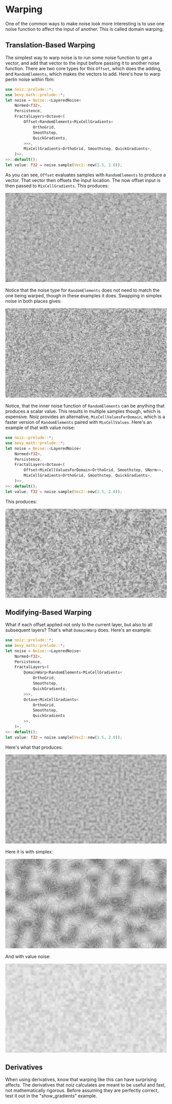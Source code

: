 # Warping

One of the common ways to make noise look more interesting is to use one noise function to affect the input of another.
This is called domain warping.

## Translation-Based Warping

The simplest way to warp noise is to run some noise function to get a vector, and add that vector to the input before passing it to another noise function.
There are two core types for this `Offset`, which does the adding, and `RandomElements`, which makes the vectors to add.
Here's how to warp perlin noise within fbm:

```rust
use noiz::prelude::*;
use bevy_math::prelude::*;
let noise = Noise::<LayeredNoise<
    Normed<f32>,
    Persistence,
    FractalLayers<Octave<(
        Offset<RandomElements<MixCellGradients<
            OrthoGrid,
            Smoothstep,
            QuickGradients,
        >>>,
        MixCellGradients<OrthoGrid, Smoothstep, QuickGradients>,
    )>>,
>>::default();
let value: f32 = noise.sample(Vec2::new(1.5, 2.0));
```

As you can see, `Offset` evaluates samples with `RandomElements` to produce a vector.
That vector then offsets the input location.
The now offset input is then passed to `MixCellGradients`.
This produces:

![fbm offset perlin noise image](../images/fbm-offset-perlin-noise.jpeg)

Notice that the noise type for `RandomElements` does not need to match the one being warped, though in these examples it does.
Swapping in simplex noise in both places gives:

![fbm offset simplex noise image](../images/fbm-offset-simplex-noise.jpeg)

Notice, that the inner noise function of `RandomElements` can be anything that produces a scalar value.
This results in multiple samples though, which is expensive.
Noiz provides an alternative, `MixCellValuesForDomain`, which is a faster version of `RandomElements` paired with `MixCellValues`.
Here's an example of that with value noise:

```rust
use noiz::prelude::*;
use bevy_math::prelude::*;
let noise = Noise::<LayeredNoise<
    Normed<f32>,
    Persistence,
    FractalLayers<Octave<(
        Offset<MixCellValuesForDomain<OrthoGrid, Smoothstep, SNorm>>,
        MixCellGradients<OrthoGrid, Smoothstep, QuickGradients>,
    )>>,
>>::default();
let value: f32 = noise.sample(Vec2::new(1.5, 2.0));
```

This produces:

![fbm offset value noise image](../images/fbm-offset-value-noise.jpeg)

## Modifying-Based Warping

What if each offset applied not only to the current layer, but also to all subsequent layers?
That's what `DomainWarp` does.
Here's an example:

```rust
use noiz::prelude::*;
use bevy_math::prelude::*;
let noise = Noise::<LayeredNoise<
    Normed<f32>,
    Persistence,
    FractalLayers<(
        DomainWarp<RandomElements<MixCellGradients<
            OrthoGrid,
            Smoothstep,
            QuickGradients,
        >>>,
        Octave<MixCellGradients<
            OrthoGrid,
            Smoothstep,
            QuickGradients
        >>,
    )>,
>>::default();
let value: f32 = noise.sample(Vec2::new(1.5, 2.0));
```

Here's what that produces:

![fbm warped perlin noise image](../images/fbm-warped-perlin-noise.jpeg)

Here it is with simplex:

![fbm warped simplex noise image](../images/fbm-warped-simplex-noise.jpeg)

And with value noise:

![fbm warped value noise image](../images/fbm-warped-value-noise.jpeg)

## Derivatives

When using derivatives, know that warping like this can have surprising affects.
The derivatives that noiz calculates are meant to be useful and fast, not mathematically rigorous.
Before assuming they are perfectly correct, test it out in the "show_gradients" example.
